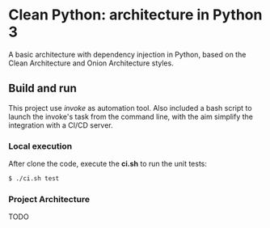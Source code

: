 # Clean Python: architecture in Python 3

A basic architecture with dependency injection in Python, based on the Clean Architecture and Onion Architecture styles.

## Build and run

This project use _invoke_ as automation tool.  Also included a bash script to launch the invoke's task from the command line, with the aim simplify the integration with a CI/CD server.

### Local execution

After clone the code, execute the  **ci.sh** to run the unit tests:

```bash
$ ./ci.sh test
```

### Project Architecture

TODO